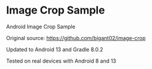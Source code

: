 # Image Crop Sample
Android Image Crop Sample

Original source: https://github.com/bigant02/image-crop

Updated to Android 13 and Gradle 8.0.2

Tested on real devices with Android 8 and 13


